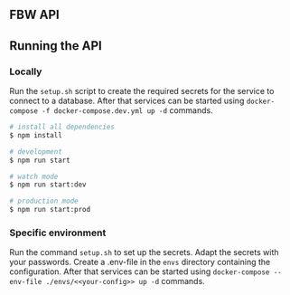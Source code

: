 ## FBW API

## Running the API

### Locally

Run the `setup.sh` script to create the required secrets for the service to connect to a database.
After that services can be started using `docker-compose -f docker-compose.dev.yml up -d` commands.

```bash
# install all dependencies
$ npm install

# development
$ npm run start

# watch mode
$ npm run start:dev

# production mode
$ npm run start:prod
```

### Specific environment

Run the command `setup.sh` to set up the secrets.
Adapt the secrets with your passwords.
Create a .env-file in the `envs` directory containing the configuration.
After that services can be started using `docker-compose --env-file ./envs/<<your-config>> up -d` commands.
